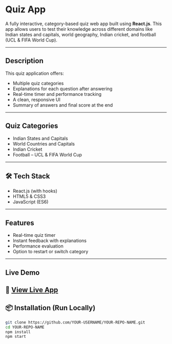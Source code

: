 # Quiz App

A fully interactive, category-based quiz web app built using **React.js**. This app allows users to test their knowledge across different domains like Indian states and capitals, world geography, Indian cricket, and football (UCL & FIFA World Cup).

---

## Description

This quiz application offers:
- Multiple quiz categories
- Explanations for each question after answering
- Real-time timer and performance tracking
- A clean, responsive UI
- Summary of answers and final score at the end

---

## Quiz Categories

- Indian States and Capitals  
- World Countries and Capitals  
- Indian Cricket  
- Football – UCL & FIFA World Cup  

---

## 🛠️ Tech Stack

- React.js (with hooks)  
- HTML5 & CSS3  
- JavaScript (ES6)

---

## Features

- Real-time quiz timer  
- Instant feedback with explanations  
- Performance evaluation  
- Option to restart or switch category  

---

## Live Demo

🔗 [View Live App](https://interactive-quiz-application-ten.vercel.app/)  
---

## 📦 Installation (Run Locally)

```bash
git clone https://github.com/YOUR-USERNAME/YOUR-REPO-NAME.git
cd YOUR-REPO-NAME
npm install
npm start

